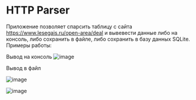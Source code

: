 # HTTP Parser
Приложение позволяет спарсить таблицу с сайта https://www.lesegais.ru/open-area/deal и вывевести данные либо на консоль,
либо сохранить в файле, либо сохранить в базу данных SQLite.
Примеры работы:

Вывод на консоль
![image](https://github.com/New-design1/HTTP-Parser/assets/61688382/04d626bc-2938-4429-8d12-b0be22e8e7cd)

Вывод в файл

![image](https://github.com/New-design1/HTTP-Parser/assets/61688382/33b1c3c9-486a-44df-910e-5f016ece5b6f)

![image](https://github.com/New-design1/HTTP-Parser/assets/61688382/ee55427f-de46-4e21-ac8e-e44ee8e996b5)



